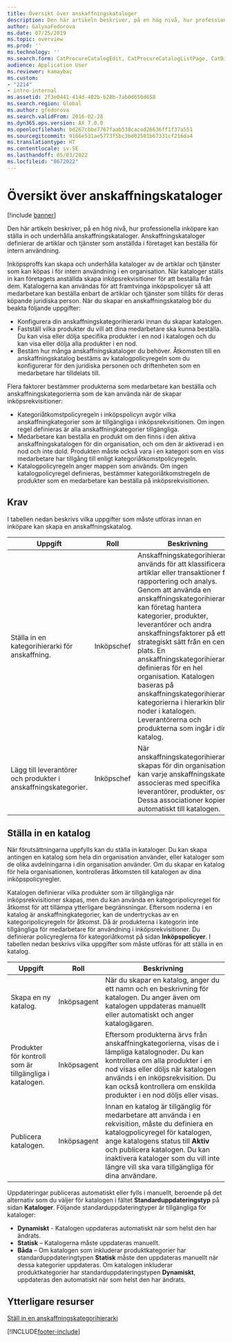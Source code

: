 ```yaml
---
title: Översikt över anskaffningskataloger
description: Den här artikeln beskriver, på en hög nivå, hur professionella inköpare kan ställa in och underhålla anskaffningskataloger. Anskaffningskataloger definierar de artiklar och tjänster som anställda i företaget kan beställa för intern användning.
author: GalynaFedorova
ms.date: 07/25/2019
ms.topic: overview
ms.prod: ''
ms.technology: ''
ms.search.form: CatProcureCatalogEdit, CatProcureCatalogListPage, CatDisplayProductRelationAdd
audience: Application User
ms.reviewer: kamaybac
ms.custom:
- "2214"
- intro-internal
ms.assetid: 2f3e0441-414d-402b-b28b-7ab0d650d658
ms.search.region: Global
ms.author: gfedorova
ms.search.validFrom: 2016-02-28
ms.dyn365.ops.version: AX 7.0.0
ms.openlocfilehash: bd267cbbe7767faab538cacad26636ff1f37a551
ms.sourcegitcommit: 9166e531ae5773f5bc3bd02501b67331cf216da4
ms.translationtype: HT
ms.contentlocale: sv-SE
ms.lasthandoff: 05/03/2022
ms.locfileid: "8672022"
---
```

# <a name="procurement-catalogs-overview"></a>Översikt över anskaffningskataloger

[!include [banner](../includes/banner.md)]

Den här artikeln beskriver, på en hög nivå, hur professionella inköpare kan ställa in och underhålla anskaffningskataloger. Anskaffningskataloger definierar de artiklar och tjänster som anställda i företaget kan beställa för intern användning.

Inköpsproffs kan skapa och underhålla kataloger av de artiklar och tjänster som kan köpas i för intern användning i en organisation. När kataloger ställs in kan företagets anställda skapa inköpsrekvisitioner för att beställa från dem. Katalogerna kan användas för att framtvinga inköpspolicyer så att medarbetare kan beställa enbart de artiklar och tjänster som tillåts för deras köpande juridiska person. När du skapar en anskaffningskatalog bör du beakta följande uppgifter:

-   Konfigurera din anskaffningskategorihierarki innan du skapar katalogen.
-   Fastställ vilka produkter du vill att dina medarbetare ska kunna beställa. Du kan visa eller dölja specifika produkter i en nod i katalogen och du kan visa eller dölja alla produkter i en nod.
-   Bestäm hur många anskaffningskataloger du behöver. Åtkomsten till en anskaffningskatalog bestäms av katalogpolicyregeln som du konfigurerar för den juridiska personen och driftenheten som en medarbetare har tilldelats till.

Flera faktorer bestämmer produkterna som medarbetare kan beställa och anskaffningskategorierna som de kan använda när de skapar inköpsrekvisitioner:

-   Kategoriåtkomstpolicyregeln i inköpspolicyn avgör vilka anskaffningkategorier som är tillgängliga i inköpsrekvisitionen. Om ingen regel definieras är alla anskaffningkategorier tillgängliga.
-   Medarbetare kan beställa en produkt om den finns i den aktiva anskaffningskatalogen för din organisation, och om den är aktiverad i en nod och inte dold. Produkten måste också vara i en kategori som en viss medarbetare har tillgång till enligt kategoriåtkomstpolicyregeln.
-   Katalogpolicyregeln anger mappen som används. Om ingen katalogpolicyregel definieras, bestämmer kategoriåtkomstregeln de produkter som en medarbetare kan beställa på inköpsrekvisitionen.

## <a name="prerequisites"></a>Krav
I tabellen nedan beskrivs vilka uppgifter som måste utföras innan en inköpare kan skapa en anskaffningskatalog.

| Uppgift                                                | Roll               | Beskrivning                                                                                                                                                                                                                                                                                                                                                                                                                                                                                                             |
|-----------------------------------------------------|--------------------|-------------------------------------------------------------------------------------------------------------------------------------------------------------------------------------------------------------------------------------------------------------------------------------------------------------------------------------------------------------------------------------------------------------------------------------------------------------------------------------------------------------------------|
| Ställa in en kategorihierarki för anskaffning.            | Inköpschef | Anskaffningskategorihierarkier används för att klassificera artiklar eller transaktioner för rapportering och analys. Genom att använda en anskaffningskategorihierarki kan företag hantera kategorier, produkter, leverantörer och andra anskaffningsfaktorer på ett strategiskt sätt från en central plats. En anskaffningskategorihierarki definieras för en hel organisation. Katalogen baseras på anskaffningskategorihierarkin: kategorierna i hierarkin blir noder i katalogen. Leverantörerna och produkterna som ingår i din katalog. |
| Lägg till leverantörer och produkter i anskaffningskategorier. | Inköpschef | När anskaffningskategorihierarkin skapas för din organisation, kan varje anskaffningskategori associeras med specifika leverantörer, produkter, osv. Dessa associationer kopieras automatiskt till katalogen.                                                                                                                                                                                                                                                                                           |

## <a name="setting-up-a-catalog"></a>Ställa in en katalog
När förutsättningarna uppfylls kan du ställa in kataloger. Du kan skapa antingen en katalog som hela din organisation använder, eller kataloger som de olika avdelningarna i din organisation använder. Om du skapar en katalog för hela organisationen, kontrolleras åtkomsten till katalogen av dina inköpspolicyregler.  

Katalogen definierar vilka produkter som är tillgängliga när inköpsrekvisitioner skapas, men du kan använda en kategoripolicyregel för åtkomst för att tillämpa ytterligare begränsningar. Eftersom noderna i en katalog är anskaffningkategorier, kan de undertryckas av en kategoripolicyregeln för åtkomst. Då är produkterna i kategorin inte tillgängliga för medarbetare för användning i inköpsrekvisitioner. Du definierar policyreglerna för kategoriåtkomst på sidan **Inköpspolicyer**. I tabellen nedan beskrivs vilka uppgifter som måste utföras för att ställa in en katalog.

| Uppgift                                                   | Roll             | Beskrivning                                                                                                                                                                                                                                                                                                                  |
|--------------------------------------------------------|------------------|------------------------------------------------------------------------------------------------------------------------------------------------------------------------------------------------------------------------------------------------------------------------------------------------------------------------------|
| Skapa en ny katalog.                                  | Inköpsagent | När du skapar en katalog, anger du ett namn och en beskrivning för katalogen. Du anger även om katalogen uppdateras manuellt eller automatiskt och anger katalogägaren.                                                                                                                                      |
| Produkter för kontroll som är tillgängliga i katalogen. | Inköpsagent | Eftersom produkterna ärvs från anskaffningkategorierna, visas de i lämpliga katalognoder. Du kan kontrollera om alla produkter i en nod visas eller döljs när katalogen används i en inköpsrekvisition. Du kan också kontrollera om enskilda produkter i en nod döljs eller visas. |
| Publicera katalogen.                                   | Inköpsagent | Innan en katalog är tillgänglig för medarbetare att använda i en rekvisition, måste du definiera en katalogpolicyregel för katalogen, ange katalogens status till **Aktiv** och publicera katalogen. Du kan inaktivera kataloger som du vill inte längre vill ska vara tillgängliga för dina användare.                                              |

Uppdateringar publiceras automatiskt eller fylls i manuellt, beroende på det alternativ som du väljer för katalogen i fältet **Standarduppdateringstyp** på sidan **Kataloger**. Följande standarduppdateringtyper är tillgängliga för kataloger:

-   **Dynamiskt** - Katalogen uppdateras automatiskt när som helst den har ändrats.
-   **Statisk** – Katalogerna måste uppdateras manuellt.
-   **Båda** – Om katalogen som inkluderar produktkategorier har standarduppdateringtypen **Statisk** måste den uppdateras manuellt när dessa kategorier uppdateras. Om katalogen inkluderar produktkategorier har standarduppdateringstypen **Dynamiskt**, uppdateras den automatiskt när som helst den har ändrats.


## <a name="additional-resources"></a>Ytterligare resurser

[Ställ in en anskaffningskategorihierarki](tasks/set-up-procurement-category-hierarchy.md)





[!INCLUDE[footer-include](../../includes/footer-banner.md)]